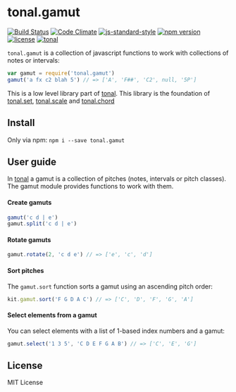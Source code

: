 # tonal.gamut

[![Build Status](https://travis-ci.org/danigb/tonal.svg?branch=master)](https://travis-ci.org/danigb/tonal.gamut)
[![Code Climate](https://codeclimate.com/github/danigb/tonal.gamut/badges/gpa.svg)](https://codeclimate.com/github/danigb/tonal.gamut)
[![js-standard-style](https://img.shields.io/badge/code%20style-standard-brightgreen.svg?style=flat)](https://github.com/feross/standard)
[![npm version](https://img.shields.io/npm/v/tonal.gamut.svg)](https://www.npmjs.com/package/tonal.gamut)
[![license](https://img.shields.io/npm/l/tonal.gamut.svg)](https://www.npmjs.com/package/tonal.gamut)
[![tonal](https://img.shields.io/badge/tonal-lib-yellow.svg)](https://www.npmjs.com/package/tonal)


`tonal.gamut` is a collection of javascript functions to work with collections of notes or intervals:

```js
var gamut = require('tonal.gamut')
gamut('a fx c2 blah 5') // => ['A', 'F##', 'C2', null, '5P']
```

This is a low level library part of [tonal](https://www.npmjs.com/package/tonal). This library is the foundation of [tonal.set](), [tonal.scale]() and [tonal.chord]()

## Install

Only via npm: `npm i --save tonal.gamut`

## User guide

In [tonal](https://www.npmjs.com/package/tonal) a gamut is a collection of pitches (notes, intervals or pitch classes). The gamut module provides functions to work with them.

#### Create gamuts

```js
gamut('c d | e')
gamut.split('c d | e')
```

#### Rotate gamuts

```js
gamut.rotate(2, 'c d e') // => ['e', 'c', 'd']
```

#### Sort pitches

The `gamut.sort` function sorts a gamut using an ascending pitch order:

```js
kit.gamut.sort('F G D A C') // => ['C', 'D', 'F', 'G', 'A']
```

#### Select elements from a gamut

You can select elements with a list of 1-based index numbers and a gamut:

```js
gamut.select('1 3 5', 'C D E F G A B') // => ['C', 'E', 'G']
```

## License

MIT License

